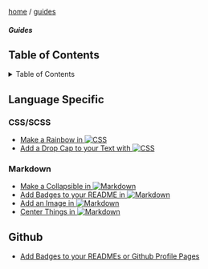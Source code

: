 <p><a href="/">home</a> / <a href="/guides">guides</a></p>
<div class="rainbow-retro"></div>
<h5 class="header-rainbow-retro">Guides</h5>

<h2>Table of Contents</h2>

<details>

  <summary>Table of Contents</summary>

  <ul>
    <li><a href="#table-of-contents">Table of Contents</a></li>
    <li><a href="#language-specific">Language Specific</a>
      <ul>
        <li><a href="">CSS/SCSS</a></li>
        <li><a href="#golang">Golang</a></li>
        <li><a href="#javascript">Javascript</a></li>
        <li><a href="#typescript">Typescript</a></li>
        <li><a href="#php">PHP</a></li>
        <li><a href="#markdown">Markdown</a></li>
      </ul>
    </li>
    <li><a href="#automation">Automation</a>
      <ul>
        <li><a href="#github-actions">Github Actions</a></li>
        <li><a href="#docker">Docker</a></li>
      </ul>
    </li>
    <li><a href="#tutorials-in-900-seconds">Tutorials in 900 seconds</a>
      <ul>
        <li><a href="#rest-api">REST APIs</a></li>
        <li><a href="#graphql">GraphQL</a></li>
      </ul>
    </li>
  </ul>

</details>

<p class="spacers"> </p>

## Language Specific

### CSS/SCSS

 * [Make a Rainbow in ![CSS](https://img.shields.io/badge/CSS-1572B6.svg?logo=css3&logoColor=white)](/guides/code/css/make-a-rainbow)
 * [Add a Drop Cap to your Text with ![CSS](https://img.shields.io/badge/CSS-1572B6.svg?logo=css3&logoColor=white)](/guides/code/css/drop-cap)

### Markdown

 * [Make a Collapsible in ![Markdown](https://img.shields.io/badge/Markdown-20232a.svg?logo=markdown&logoColor=white)](/guides/code/markdown/markdown-collapsible)
 * [Add Badges to your README in ![Markdown](https://img.shields.io/badge/Markdown-20232a.svg?logo=markdown&logoColor=white)](/guides/code/markdown/badges)
 * [Add an Image in ![Markdown](https://img.shields.io/badge/Markdown-20232a.svg?logo=markdown&logoColor=white)](/guides/code/markdown/markdown-image)
 * [Center Things in ![Markdown](https://img.shields.io/badge/Markdown-20232a.svg?logo=markdown&logoColor=white)](/guides/code/markdown/markdown-alignment)


## Github

* [Add Badges to your READMEs or Github Profile Pages](/guides/code/markdown/badges)






